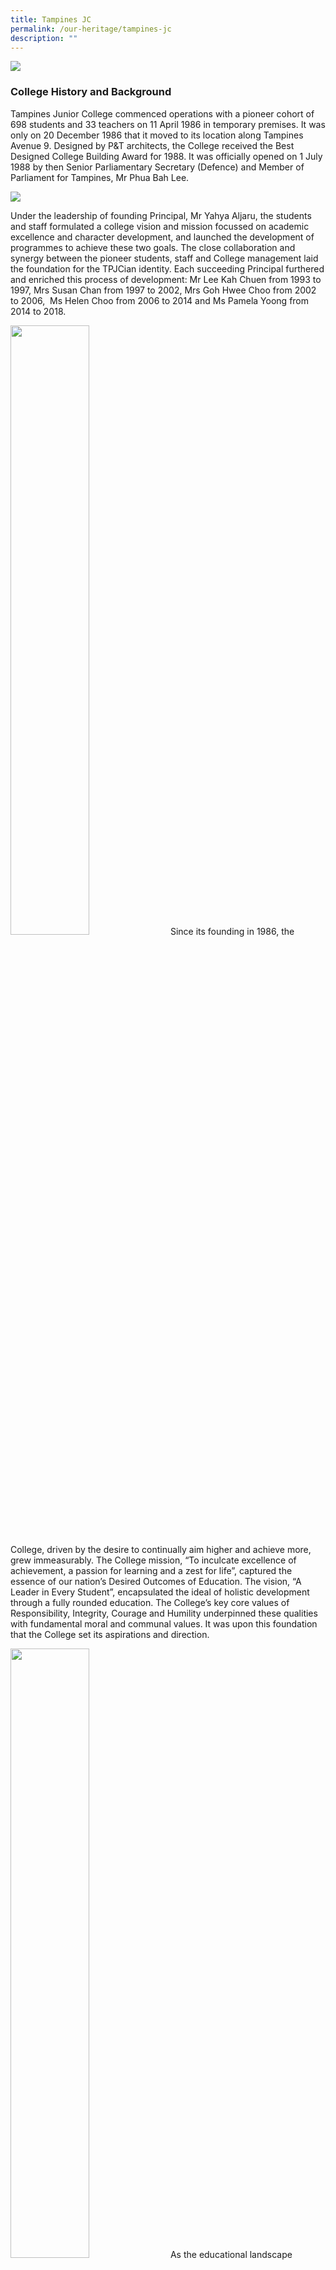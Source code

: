 ```yaml
---
title: Tampines JC
permalink: /our-heritage/tampines-jc
description: ""
---
```

![](/images/Tampines%20JC.png)

### College History and Background

Tampines Junior College commenced operations with a pioneer cohort of 698 students and 33 teachers on 11 April 1986 in temporary premises. It was only on 20 December 1986 that it moved to its location along Tampines Avenue 9. Designed by P&T architects, the College received the Best Designed College Building Award for 1988. It was officially opened on 1 July 1988 by then Senior Parliamentary Secretary (Defence) and Member of Parliament for Tampines, Mr Phua Bah Lee.

![](/images/tampines%20jc%202.png)

Under the leadership of founding Principal, Mr Yahya Aljaru, the students and staff formulated a college vision and mission focussed on academic excellence and character development, and launched the development of programmes to achieve these two goals. The close collaboration and synergy between the pioneer students, staff and College management laid the foundation for the TPJCian identity. Each succeeding Principal furthered and enriched this process of development: Mr Lee Kah Chuen from 1993 to 1997, Mrs Susan Chan from 1997 to 2002, Mrs Goh Hwee Choo from 2002 to 2006,  Ms Helen Choo from 2006 to 2014 and Ms Pamela Yoong from 2014 to 2018.

<img src="/images/2010%20Hosting%20of%20Youth%20Olympic%20Games.jpeg" 
     style="width:50%">
Since its founding in 1986, the College, driven by the desire to continually aim higher and achieve more, grew immeasurably. The College mission, “To inculcate excellence of achievement, a passion for learning and a zest for life”, captured the essence of our nation’s Desired Outcomes of Education. The vision, “A Leader in Every Student”, encapsulated the ideal of holistic development through a fully rounded education. The College’s key core values of Responsibility, Integrity, Courage and Humility underpinned these qualities with fundamental moral and communal values. It was upon this foundation that the College set its aspirations and direction.

<img src="/images/2016%2030th%20Anniversary%20Formation.jpeg" 
     style="width:50%">
As the educational landscape became more diversified, students embarked on a journey that sought to develop within them a zest for innovation, a passion for enterprise, and the imagination to be truly creative. The College worked towards the creation of an even more challenging environment of intellectual exchange that would provide greater opportunities for TPJC students to broaden their worldview, grow socially and develop as leaders in preparation for the realities of the globalised economy. The College also continued to rise to the demands of the present and future guided by the unchanging ideal of its motto, ‘Aim & Achieve’.

### Leadership

<b><center>Our Principal</center></b>

<img src="/images/Mr%20Yahya%20Aljaru.jpeg" 
     style="width:25%">
		 
<center><b>1986-1992</b></center>
<center><b><u>Mr Yahya Aljaru</u></b></center>

Mr Yahya Aljaru founded Tampines Junior College and was its Principal from 1986 to 1992. As the College’s first Principal, he put in place processes that empowered teachers and helped students realise their potential. He was best remembered as a humble and compassionate man who dedicated his life to helping and serving others. By encouraging staff and students to work closely together and to offer views and suggestions to contribute to the progress of the College, he built a close-knit family and nurtured the “kampong spirit” in TPJC. A firm believer in a holistic education, he led the College in developing compassionate young men and women who served their community and put others before self. It was precisely this spirit that guided the College in its vision and mission of serving the community.

<img src="/images/Mr%20Lee%20Kah%20Chuen.jpeg" 
     style="width:25%">
		 
<center><b>1993-1997</b></center>
<center><b><u>Mr Lee Kah Chuen</u></b></center>

Mr Lee Kah Chuen opened the College to the growing Tampines community through two Fun Fairs. College spirit and unity were further strengthened as students and staff collaborated well to ensure the success of these ventures. The funds raised from these events contributed significantly to improvements in infrastructure to accommodate the College’s increasing student population.


<img src="/images/Mrs%20Susan%20Chan.jpeg" 
     style="width:25%">
		 
<center><b>1997-2002</b></center>
<center><b><u>Mrs Susan Chan</u></b></center>

Mrs Susan Chan was a firm supporter of the performing arts groups and under her leadership, the College showcased the many talents of its students. Public performances such as the Malay Cultural Society’s Manifestasi and the College’s staging of The Mikado were instrumental in putting TPJC on the arts map. TPJC was also invited to host the MOE Malay Elective Programme.


<img src="/images/Mrs%20Goh%20Hwee%20Choo.jpeg" 
     style="width:25%">
		 
<center><b>2002-2006</b></center>
<center><b><u>Mrs Goh Hwee Choo</u></b></center>

Mrs Goh Hwee Choo believed strongly that education was a social leveller. She thus put in place various structures to ensure that students from less privileged backgrounds received the support that they needed. Mrs Goh also directed the creation of a Heritage Corridor to recognise the achievements of students and staff as part of the College’s 20th anniversary celebrations.


<img src="/images/Ms%20Helen%20Choo.jpeg" 
     style="width:25%">
		 
<center><b>2006-2014</b></center>
<center><b><u>Ms Helen Choo</u></b></center>

Under Ms Helen Choo’s stewardship, the MOE Drama Elective Programme was started in 2007. Ms Choo placed much emphasis on character and leadership development and hence, strongly supported many Values In Action (VIA) projects, both local and overseas. She was also instrumental in the garnering of support of parents and alumni through the TPJC Partnership Framework.


<img src="/images/(new)%20Ms%20Pamela%20Yoong.jpeg" 
     style="width:25%">
		 
<center><b>2014-2018</b></center>
<center><b><u>Ms Pamela Yoong</u></b></center>

Ms Pamela Yoong was the sixth and final Principal of Tampines Junior College. Through collaborations with external organisations, parents and alumni, she strengthened the TPJC Ohana (family) spirit and created new opportunities to broaden students’ experiences beyond the classroom. In 2016, as part of the College’s 30th anniversary celebrations, TPJC initiated a tripartite partnership with the North-East Community Development Council and Loyang Tua Pek Kong to embark on a 100,000 km challenge, raising $60,000 to support the lower income families in the North-East district.  Ms Pamela Yoong led Tampines Junior College in the merger with Meridian Junior College. On 11 Jan 2018, MOE announced that Ms Pamela Yoong would be the founding Principal of Tampines Meridian Junior College.

<b><center>Our CAC Chairman</center></b>

<img src="/images/image4.jpeg" 
     style="width:25%">
		 
<center><b><u>Mr Sim Hong Boon</u></b></center>

Mr Sim Hong Boon was the first and only Chairman of the TPJC College Advisory Committee (CAC). Over the years, Mr Sim built a very strong partnership with the principals and staff of the College. Mr Sim, together with other CAC members, initiated awards to support different groups of students and contributed generously to the College by sponsoring many College events such as the annual CAC Dinner for all staff. In addition, he provided internship opportunities to students at his accounting and auditing firm. Staff and students appreciated his humble and approachable nature as he willingly shared his experiences in the private and commercial sectors and advised students on career opportunities in finance and accounting. It was evident that Tampines Junior College had a special place in his heart.

### Milestones

**Community Involvement**

<img src="/images/image25.jpeg" 
     style="width:50%">
Service to the community was an essential part of TPJC’s mission of producing all rounded students who would be good citizens, conscious of their responsibility to the College, family, society and nation. From the time of its founding, the College organised various projects to raise funds for the less privileged. In 2016, in collaboration with the North-East Community Development Council and Loyang Tua Pek Kong, the College raised S$60 000 for charity as part of its 30th Anniversary Celebrations with a 100000 km Walk/Run Challenge.

<img src="/images/2005%20Overseas%20Community%20Involvement%20Programme%20to%20Phuket.jpeg" 
     style="width:50%">
Over the years, projects that involved service to the community became part of the College’s Values In Action Project known as Project Ohana (family). 

Some of the beneficiaries of Project Ohana were the less privileged in the Tampines area. Overseas Community Involvement Programmes and Overseas Values In Action Projects gave students opportunities to contribute to the less privileged in our neighbouring countries too. TPJCians volunteered their services in Cambodia, Vietnam and Indonesia by either helping to improve the infrastructure in village schools or teaching the children to read, write and speak simple English. Students also went to Kolkata, India to volunteer at various homes run by Mother Teresa’s Missionaries of Charity. It was indeed the College’s vision and mission to instill in its students the belief that they were all part of a larger family.

**Sports and Performing Arts**

<img src="/images/Sea%20Carnival_2001.jpeg" 
     style="width:50%">
Tampines Junior College offered a wide variety of Sports and Performing Arts Co-Curricular Activities (CCAs) that made for a vibrant College life for students. The Sea Sports Carnival, where students competed in kayaking, canoeing and dragon boating, was one of the highlights of the College’s sporting calendar. Over the years, the College fielded teams for many competitions with various CCAs winning trophies and medals. Some notable achievements were those made by the Chinese Pugilistic Society which distinguished itself at the National Wushu Championships in 2001. Together with other CCAs, the Air Rifle and Rock Climbing Clubs not only showcased students’ talents and skills, but also won several National Championships.

<img src="/images/Panorama_ZEST!%202018_MDC.jpeg" 
     style="width:50%">
		 
Students from the Performing Arts had many opportunities to shine at public performances and international competitions. There were several outstanding performances such as _The Canterbury Tales_, the College’s first public production in 1989, the Choir’s annual concert, _Plaisir de Chanson_, as well as _Panorama_, a combined Performing Arts concert. Besides achieving the Distinction Award or Gold Award at the Singapore Youth Festival, the Choir also excelled in prestigious international competitions like the Third Musica Mundi International Choral Competition in Germany in 1998. The College Band also performed outstandingly well at the Singapore Youth Festival and in the 4th International Alpine Music Festival Saas Fee in Switzerland in 2001, the Band won a Silver award.   
  
The College also believed that CCA was an important platform to develop character and leadership and conducted programmes like the Leadership Training Camp and Student Leadership Congress, in line with the College’s vision, ‘A Leader in Every Student’.

### Academic Elective Programmes

**(i) Drama Elective Programme**
<img src="/images/Manic%20Composure,%20Cheong%20Lynn%20Ee,%202014.jpeg" 
     style="width:50%">

The Theatre Studies & Drama (TSD) Elective Programme commenced in Tampines Junior College in 2007. Riding on TPJC's vibrant performing arts culture and environment, the programme saw 26 students in the pioneer cohort and the conversion of the AV Theatrette to the Black Box, which became ‘home’ to many generations of TSDians.

Over the years, under the stewardship of various Programme Directors, the programme’s presence on campus expanded as students held public performances to showcase examination pieces to their peers, teachers and parents. With students of the programme doing well academically, they became proud ambassadors of the demanding yet fulfilling academic programme.

<img src="/images/The%20Imaginary%20Invalid,%20Dinie%20Mifdhal,%202014.jpeg" 
     style="width:50%">
		 
In 2017, the programme celebrated its 10th Anniversary by reaffirming its role in nurturing students anchored in the TSDian Values: Love, Courage, Faith, Truth and Belief. The programme also strengthened its presence within the Singapore Theatre education landscape, playing major roles in building strong partnerships with professional industry stakeholders to nurture future leaders of the vibrant Singapore Arts landscape.

**(ii) Malay Language Elective Programme**

Tampines Junior College was selected to offer the Malay Language Elective Programme (MLEP)  in 2001. The programme aimed to enhance students’ knowledge of the Malay language, literature and culture and provide students with the opportunity to be effectively bilingual.

![](/images/malay%20language%20elective%20programme.png)

A wide array of enrichment programmes such as the MLEP Series of Lectures, the MLEP Literature Camp, talks by renowned writers and creative writing workshops engaged students in meaningful activities that improved their language skills and interest in the learning of the Malay language, literature and culture. To provide students with the opportunity to use the Malay language in an environment that promoted an exclusive use of the language, the College organised international immersion trips to Indonesia, Brunei and Malaysia.  The  College also collaborated with the National Arts Council and Malay Language Learning and Promotion Committee and schools offering Higher Malay Language to promote the learning and appreciation of the Malay language, literature and culture among students from other educational institutions.

### Significant Alumni

<img src="/images/Mohamed%20Faizal%20Photo%20(for%20TPJC).jpeg" 
     style="width:30%">
<center><b><u>Mr Mohamed Faizal Mohamed Abdul Kadir (97S18)</u></b></center>
  

Mr Mohamed Faizal Mohamed Abdul Kadir received concurrent and several scholarships to read Law at the National University of Singapore (NUS) and study negotiation at Oxford University. He held numerous appointments both in Singapore and internationally and was recognised for his extensive contribution to the legal field by being presented several awards including the Public Administration Medal (Bronze) in 2014 and the Ten Outstanding Young Persons of the World Award. He set up the TPJC Scholarship which recognised students who excelled in the JC1 Year-End Examinations.

<img src="/images/Kelvin%20Khng.jpeg" 
     style="width:30%">
<center><b><u>Dr Kelvin Khng (98S01)</u></b></center>

Dr Kelvin Khng graduated from the Class of 1999 and was a graduate from the National University of Singapore, Faculty of Dentistry. He obtained his Master of Science degree in Oral Sciences from the University of Iowa, USA. He teaches the undergraduates part-time at the Faculty of Dentistry, National University of Singapore and also lectures general dentists and dental specialists regionally. Dr Khng is also a member, fellow and diplomate of the American Board of Prosthodontics, the President of the Prosthodontic Society of Singapore as well as a member of the Singapore Dental Association. He was appointed as a member of the College Advisory Committee in 2016.


<img src="/images/Hishammudin%20Hasan.jpeg" 
     style="width:30%">
<center><b><u>Mr Hishammudin Hasan (87A14)</u></b></center>

During his time in TPJC, Mr Hishammudin Hasan (Hisham) represented the College in both English and Malay Language debate competitions. After being an Army Officer, he joined Nestle Singapore, embarking on a 14-year career during which he became the Vice-President of the company at the young age of 29. He subsequently joined two other multinational companies (Mondelez & Danone), taking on regional roles. Hisham was also the Executive Director and Deputy CEO of 7-Eleven Malaysia and was appointed as the Chief Executive Officer of Central Sugars Malaysia (CSR) in 2018.

<img src="/images/Winston%202.jpeg" 
     style="width:30%">
<center><b><u>Mr Winston Goh Whye-Sen (86S07)</u></b></center>

Mr Winston Goh Whye-Sen graduated from the Class of 1986 and was part of the 1st Student Council. As a student, he represented Singapore at the 11th ASEAN Schools Athletics Championship in Thailand. He served in the Ministry of Foreign Affairs and also worked in the Overseas Singaporean Unit (OSU) under the Prime Minister’s Office before subsequently joining the Ministry of Defence in 2014. Winston was a very active alumnus who served as a founding member of the TPJC Alumni Committee. He was appointed as a member of the College Advisory Committee in 2016.


<img src="/images/Justin%20Sng.jpg" 
     style="width:30%">
<center><b><u>Mr Justin Sng (01S03)</u></b></center>

Mr Justin Sng was one of our student leaders who graduated from the Class of 2002 and studied Life Sciences in the National University of Singapore. As an entrepreneur, Justin started his own company, Aquaforce Private Limited, which deals with the maintenance of water pumping systems. Justin was active in supporting the needy students in TPJC through the TPJC Financial Assistance Scheme, and set up the TPJC Alumni Award for Student Leadership.


<img src="/images/Liza%20Rahmat.jpg" 
     style="width:30%">
<center><b><u>Ms Liza binte Rahmat (89A05)</u></b></center>

Ms Liza binte Rahmat graduated with a Degree of Bachelor of Arts (BA) in Geography and Psychology from the National University of Singapore. She then proceeded to teach Geography and English at Beatty Secondary and was Subject Head (National Education) in 2002 and Head of Department (Pastoral Care and Career Guidance) in 2003. Liza was subsequently the Vice-Principal of Xinghua Primary, Greenridge Primary and Tanjong Katong Primary. In 2012, Liza obtained a Master of Arts (Educational Management) from Nanyang Technological University. In 2017, she was appointed as Principal of Meridian Primary School.

<img src="/images/Loretta%20Yuen.jpg" 
     style="width:30%">
<center><b><u>Ms Loretta Yuen (91C09)</u></b></center>

Ms Loretta Yuen was appointed General Counsel and Head of Group Legal and Regulatory Compliance in 2010 and Executive Vice-President in 2015. Loretta oversees legal and regulatory risks across OCBC Bank and its subsidiaries, and provides advice on regulatory risks and legal issues involved in management decisions. Loretta has over 17 years of experience in banking and finance. She was conferred the IBF Distinguished Fellow award in 2016, recognising her as a significant role model who serves as a beacon of excellence for the financial industry.

<img src="/images/Goh%20Hwai%20Kar.jpeg" 
     style="width:30%">
<center><b><u>Ms Goh Hwai Kar (94S08)</u></b></center>

After graduating with a Bachelor in Accountancy (First Class) and a Master in Business, Ms Goh Hwai Kar joined the aviation industry. In her 17 years of experience with the airport, she has held senior positions in various airport business and operations functions. She was also the Vice-President of the People Services for Changi Airport Group (Singapore), leading the teams in functions spanning across Human Resource, Business Partnership, Talent Acquisition, Employer Branding and Scholarship as well as Workplace Transformation and People Facilitation.


<img src="/images/Amrin%20Amin.jpg" 
     style="width:30%">
<center><b><u>Mr Amrin Amin (95A01)</u></b></center>

Mr Amrin Amin graduated from the Class of 1996. He studied law at National University of Singapore and Columbia University in New York. He served in the Students’ Union at NUS and as Class President for his law class. Upon graduation, he worked as a corporate lawyer before becoming the Senior Parliamentary Secretary for Ministry of Home Affairs and Ministry of Health and  Member of Parliament representing the Sembawang Group Representation Constituency (Woodlands).

_updated on 16 January 2019_